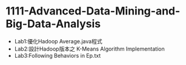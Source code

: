 # 1111-Advanced-Data-Mining-and-Big-Data-Analysis

- Lab1:優化Hadoop Average.java程式
- Lab2:設計Hadoop版本之 K-Means Algorithm Implementation
- Lab3:Following Behaviors in Ep.txt
